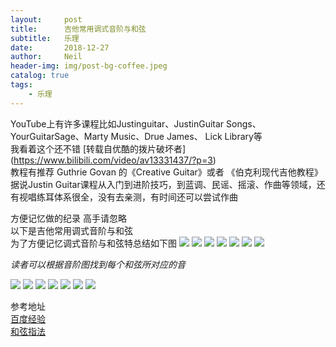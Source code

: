 ```yaml
---
layout:     post
title:      吉他常用调式音阶与和弦
subtitle:   乐理
date:       2018-12-27
author:     Neil
header-img: img/post-bg-coffee.jpeg
catalog: true
tags:
    - 乐理
---
```


YouTube上有许多课程比如Justinguitar、JustinGuitar Songs、YourGuitarSage、Marty Music、Drue James、 Lick Library等  
我看着这个还不错
[转载自优酷的拨片破坏者] (https://www.bilibili.com/video/av13331437/?p=3)  
教程有推荐 Guthrie Govan 的《Creative Guitar》或者 《伯克利现代吉他教程》  
据说Justin Guitar课程从入门到进阶技巧，到蓝调、民谣、摇滚、作曲等领域，还有视唱练耳体系很全，没有去亲测，有时间还可以尝试作曲


方便记忆做的纪录 高手请忽略  
以下是吉他常用调式音阶与和弦  
为了方便记忆调式音阶与和弦特总结如下图
![](https://ws4.sinaimg.cn/large/006tNbRwly1fyl3mkvbbsj30kl06779m.jpg)
![](https://ws1.sinaimg.cn/large/006tNbRwly1fyl3riu7rsj30kh05xgqu.jpg)
![](https://ws3.sinaimg.cn/large/006tNbRwly1fyl3lk4rmcj30kf069tdr.jpg)
![](https://ws1.sinaimg.cn/large/006tNbRwly1fyl3nxo5opj30ke05ujwi.jpg)
![](https://ws1.sinaimg.cn/large/006tNbRwly1fyl3n2bxptj30ka05uaf7.jpg)
![](https://ws2.sinaimg.cn/large/006tNbRwly1fyl3nmf0rjj30kc06a0xy.jpg)
![](https://ws4.sinaimg.cn/large/006tNbRwly1fyl3pxt630j30kf066dl3.jpg)

*读者可以根据音阶图找到每个和弦所对应的音*

![](https://ws1.sinaimg.cn/large/006tNbRwly1fyl4d1nnxjj32xw0mwtex.jpg)
![](https://ws4.sinaimg.cn/large/006tNbRwly1fyl4djxxw7j32y00ngdm5.jpg)
![](https://ws4.sinaimg.cn/large/006tNbRwly1fyl4dujj95j32xo0nkq9b.jpg)
![](https://ws1.sinaimg.cn/large/006tNbRwly1fyl4e1zg2rj32xs0ncwkk.jpg)
![](https://ws3.sinaimg.cn/large/006tNbRwly1fyl4ec0pgbj32xk0o0dm2.jpg)
![](https://ws3.sinaimg.cn/large/006tNbRwly1fyl4ensb0aj32xw0nodm9.jpg)
![](https://ws2.sinaimg.cn/large/006tNbRwly1fyl4ex7l0lj32xw0ns7av.jpg)

参考地址  
[百度经验](https://jingyan.baidu.com/article/0f5fb099e2fe236d8334ea31.html)  
[和弦指法](http://www.17jita.com/hexian/)
